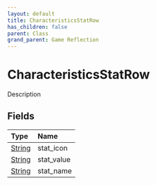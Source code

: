 ```yaml
---
layout: default
title: CharacteristicsStatRow
has_children: false
parent: Class
grand_parent: Game Reflection
---
```

# CharacteristicsStatRow
Description 

## Fields
| Type | Name |
|:-------------|:--------------|
| [String](/game-reflection/components/string.md) | stat_icon |
| [String](/game-reflection/components/string.md) | stat_value |
| [String](/game-reflection/components/string.md) | stat_name |
